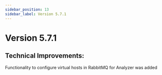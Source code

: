 ```yaml
---
sidebar_position: 13
sidebar_label: Version 5.7.1
---
```


# Version 5.7.1

## Technical Improvements:
Functionality to configure virtual hosts in RabbitMQ for Analyzer was added
